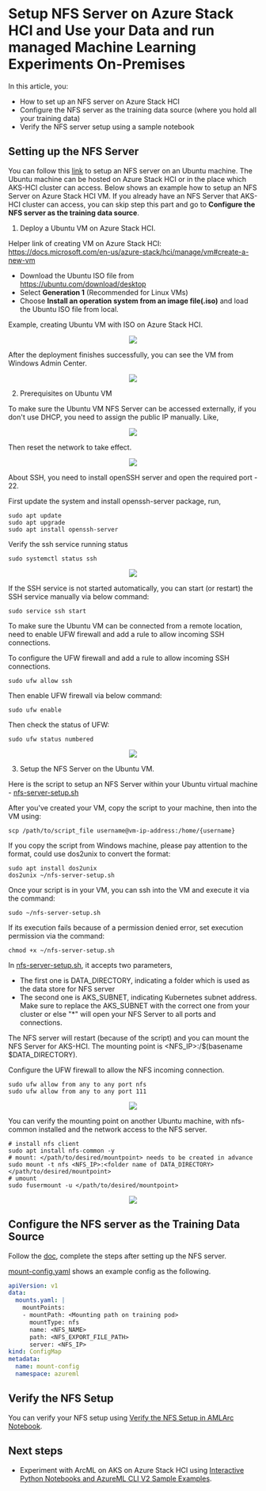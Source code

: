 # Setup NFS Server on Azure Stack HCI and Use your Data and run managed Machine Learning Experiments On-Premises

In this article, you:
* How to set up an NFS server on Azure Stack HCI
* Configure the NFS server as the training data source (where you hold all your training data)
* Verify the NFS server setup using a sample notebook

## Setting up the NFS Server

You can follow this [link](https://help.ubuntu.com/community/SettingUpNFSHowTo) to setup an NFS server on an Ubuntu machine. The Ubuntu machine can be hosted on Azure Stack HCI or in the place which AKS-HCI cluster can access. Below shows an example how to setup an NFS Server on Azure Stack HCI VM. If you already have an NFS Server that AKS-HCI cluster can access, you can skip step this part and go to **Configure the NFS server as the training data source**.

1. Deploy a Ubuntu VM on Azure Stack HCI.

Helper link of creating VM on Azure Stack HCI: https://docs.microsoft.com/en-us/azure-stack/hci/manage/vm#create-a-new-vm

* Download the Ubuntu ISO file from https://ubuntu.com/download/desktop
* Select **Generation 1** (Recommended for Linux VMs)
* Choose **Install an operation system from an image file(.iso)** and load the Ubuntu ISO file from local.

Example, creating Ubuntu VM with ISO on Azure Stack HCI.

<p align="center">
  <img src="nfs/images/create-ubuntu-vm.png" />
</p>

After the deployment finishes successfully, you can see the VM from Windows Admin Center.

<p align="center">
  <img src="nfs/images/ubuntu-vm-created.png" />
</p>

2. Prerequisites on Ubuntu VM

To make sure the Ubuntu VM NFS Server can be accessed externally, if you don't use DHCP, you need to assign the public IP manually. Like,

<p align="center">
  <img src="nfs/images/configure-public-ip.png" />
</p>

Then reset the network to take effect.

<p align="center">
  <img src="nfs/images/reset-network.png" />
</p>

About SSH, you need to install openSSH server and open the required port - 22.

First update the system and install openssh-server package, run,

```shell
sudo apt update
sudo apt upgrade
sudo apt install openssh-server
```
Verify the ssh service running status
```shell
sudo systemctl status ssh
```
<p align="center">
  <img src="nfs/images/ssh-status.png" />
</p>

If the SSH service is not started automatically, you can start (or restart) the SSH service manually via below command:
```shell
sudo service ssh start
```
To make sure the Ubuntu VM can be connected from a remote location, need to enable UFW firewall and add a rule to allow incoming SSH connections.

To configure the UFW firewall and add a rule to allow incoming SSH connections.
```shell
sudo ufw allow ssh
```
Then enable UFW firewall via below command:
```shell
sudo ufw enable
```
Then check the status of UFW:
```shell
sudo ufw status numbered
```
<p align="center">
  <img src="nfs/images/ufw-ssh.png" />
</p>


3. Setup the NFS Server on the Ubuntu VM.

Here is the script to setup an NFS Server within your Ubuntu virtual machine - [nfs-server-setup.sh](nfs/nfs-server-setup.sh)

After you've created your VM, copy the script to your machine, then into the VM using: 

```shell
scp /path/to/script_file username@vm-ip-address:/home/{username}
```
If you copy the script from Windows machine, please pay attention to the format, could use dos2unix to convert the format:
```shell
sudo apt install dos2unix
dos2unix ~/nfs-server-setup.sh
```
Once your script is in your VM, you can ssh into the VM and execute it via the command:

```shell
sudo ~/nfs-server-setup.sh
```
If its execution fails because of a permission denied error, set execution permission via the command:

```shell
chmod +x ~/nfs-server-setup.sh
```

In [nfs-server-setup.sh](nfs/nfs-server-setup.sh), it accepts two parameters,
* The first one is DATA_DIRECTORY, indicating a folder which is used as the data store for NFS server
* The second one is AKS_SUBNET, indicating Kubernetes subnet address. Make sure to replace the AKS_SUBNET with the correct one from your cluster or else "*" will open your NFS Server to all ports and connections.

The NFS server will restart (because of the script) and you can mount the NFS Server for AKS-HCI. The mounting point is <NFS_IP>:/$(basename $DATA_DIRECTORY).

Configure the UFW firewall to allow the NFS incoming connection.
```shell
sudo ufw allow from any to any port nfs
sudo ufw allow from any to any port 111
```
<p align="center">
  <img src="nfs/images/ufw-nfs.png" />
</p>

You can verify the mounting point on another Ubuntu machine, with nfs-common installed and the network access to the NFS server.
```shell
# install nfs client
sudo apt install nfs-common -y
# mount: </path/to/desired/mountpoint> needs to be created in advance
sudo mount -t nfs <NFS_IP>:<folder name of DATA_DIRECTORY> </path/to/desired/mountpoint>
# umount
sudo fusermount -u </path/to/desired/mountpoint>
```
<p align="center">
  <img src="nfs/images/verify-nfs-vm.png" />
</p>

## Configure the NFS server as the Training Data Source

Follow the [doc](../setup-ephemeral-nfs-volume.md), complete the steps after setting up the NFS server.

[mount-config.yaml](nfs/mount-config.yaml) shows an example config as the following.

```yaml
apiVersion: v1
data:
  mounts.yaml: |
    mountPoints:
    - mountPath: <Mounting path on training pod>
      mountType: nfs
      name: <NFS_NAME>
      path: <NFS_EXPORT_FILE_PATH>
      server: <NFS_IP>
kind: ConfigMap
metadata:
  name: mount-config
  namespace: azureml
```

## Verify the NFS Setup

You can verify your NFS setup using [Verify the NFS Setup in AMLArc Notebook](nfs/Verify_NFS_Setup_in_AMLArc.ipynb).

## Next steps

* Experiment with ArcML on AKS on Azure Stack HCI using [Interactive Python Notebooks and AzureML CLI V2 Sample Examples](../AKS-HCI#sample-notebooks).
